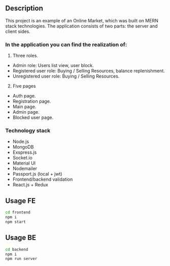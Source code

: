 ## Description

This project is an example of an Online Market, which was built on MERN stack technologies.
The application consists of two parts: the server and client sides.

### In the application you can find the realization of:

1. Three roles.

- Admin role: Users list view, user block.
- Registered user role: Buying / Selling Resources, balance replenishment.
- Unregistered user role: Buying / Selling Resources.

2. Five pages

- Auth page.
- Registration page.
- Main page.
- Admin page.
- Blocked user page.

### Technology stack

- Node.js
- MongoDB
- Exspress.js ️
- Socket.io
- Material UI
- Nodemailer
- Passport.js (local + jwt)
- Frontend/backend validation
- React.js + Redux

## Usage FE

```bash
cd frontend
npm i
npm start
```

## Usage BE

```bash
cd backend
npm i
npm run server
```

